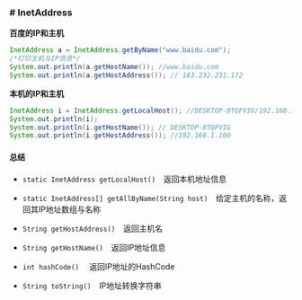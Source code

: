 ### # InetAddress


**百度的IP和主机**

```java
InetAddress a = InetAddress.getByName("www.baidu.com");
/*打印主机与IP信息*/
System.out.println(a.getHostName()); //www.baidu.com
System.out.println(a.getHostAddress()); // 183.232.231.172
```

**本机的IP和主机**

```java
InetAddress i = InetAddress.getLocalHost(); //DESKTOP-8TQFVIG/192.168.1.100
System.out.println(i);
System.out.println(i.getHostName()); // DESKTOP-8TQFVIG
System.out.println(i.getHostAddress()); //192.168.1.100
```

#### 总结

- `static InetAddress getLocalHost()  `返回本机地址信息

- `static InetAddress[] getAllByName(String host)  `给定主机的名称，返回其IP地址数组与名称

- `String getHostAddress()  `返回主机名

- `String getHostName()  `返回IP地址信息

- `int hashCode()  ` 返回IP地址的HashCode

- `String toString()  `IP地址转换字符串

